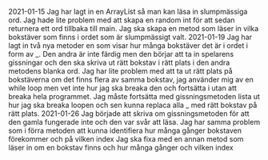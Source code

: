 2021-01-15
Jag har lagt in en ArrayList så man kan läsa in slumpmässiga ord.
Jag hade lite problem med att skapa en random int för att sedan returnera ett ord tillbaka till main.
Jag ska skapa en metod som läser in vilka bokstäver som finns i ordet som är slumpmässigt valt.
2021-01-19
Jag har lagt in två nya metoder en som visar hur många bokstäver det är i ordet i form av _. Den andra är inte färdig men den börjar att ta in spelarens gissningar och den ska skriva ut rätt bokstav i rätt plats i den andra metodens blanka ord.
Jag har lite problem med att ta ut rätt plats på bokstäverna om det finns flera av samma bokstav, jag använder mig av en while loop men vet inte hur jag ska breaka den och fortsätta i utan att breaka hela programmet.
Jag måste fortsätta med gissningsmetoden  lista ut hur jag ska breaka loopen och sen kunna replaca alla _ med rätt bokstav på rätt plats.
2021-01-26
Jag började att skriva om gissningsmetoden för att den gamla fungerade inte och den var svår att läsa.
Jag har samma problem som i förra metoden att kunna identifiera hur många gånger bokstaven förekommer och på vilken index
Jag ska fixa med en annan metod som läser in om en bokstav finns och hur många gånger och vilken index
